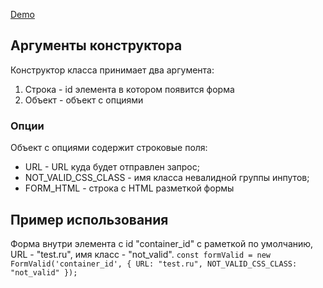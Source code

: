 
[Demo](https://frostwolm.github.io/valid_form/)

## Аргументы конструктора
Конструктор класса принимает два аргумента:
1. Строка - id элемента в котором появится форма
2. Объект - объект с опциями

### Опции
Объект с опциями содержит строковые поля:
- URL - URL куда будет отправлен запрос;
- NOT_VALID_CSS_CLASS - имя класса невалидной группы инпутов;
- FORM_HTML - строка с HTML разметкой формы

## Пример использования
Форма внутри элемента с id "container_id" c раметкой по умолчанию, URL - "test.ru", имя класс - "not_valid".
`
const formValid = new FormValid('container_id', {
    URL: "test.ru",
    NOT_VALID_CSS_CLASS: "not_valid"
});
`